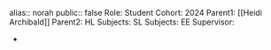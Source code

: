 alias:: norah
public:: false
Role: Student
Cohort: 2024
Parent1: [[Heidi Archibald]] 
Parent2:
HL Subjects:
SL Subjects:
EE Supervisor:

-